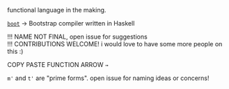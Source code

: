 functional language in the making. 

[`boot`](/boot) -> Bootstrap compiler written in Haskell

!!! NAME NOT FINAL, open issue for suggestions  
!!! CONTRIBUTIONS WELCOME! i would love to have some more people on this :)

COPY PASTE FUNCTION ARROW `→`

`m'` and `t'` are "prime forms". open issue for naming ideas or concerns!